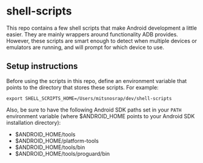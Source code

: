 # shell-scripts
This repo contains a few shell scripts that make Android development a little easier. They are mainly wrappers around functionality ADB provides.  However, these scripts are smart enough to detect when multiple devices or emulators are running, and will prompt for which device to use.

## Setup instructions
Before using the scripts in this repo, define an environment variable that points to the directory that stores these scripts.  For example:
```
export SHELL_SCRIPTS_HOME=/Users/mitsnosrap/dev/shell-scripts
```

Also, be sure to have the following Android SDK paths set in your `PATH` environment variable (where $ANDROID_HOME points to your Android SDK installation directory):
- $ANDROID_HOME/tools
- $ANDROID_HOME/platform-tools
- $ANDROID_HOME/tools/bin
- $ANDROID_HOME/tools/proguard/bin
